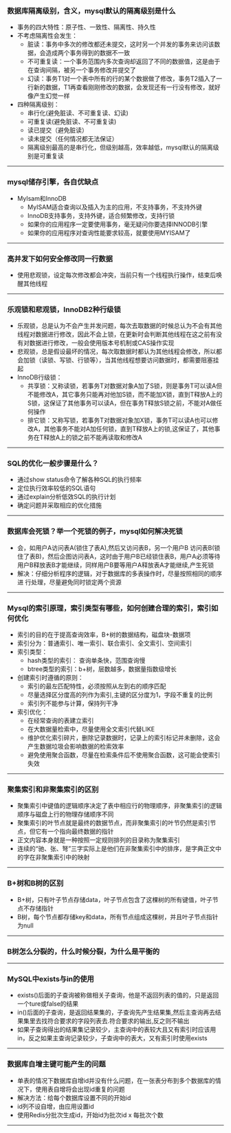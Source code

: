 ### 数据库隔离级别，含义，mysql默认的隔离级别是什么
* 事务的四大特性：原子性、一致性、隔离性、持久性
* 不考虑隔离性会发生：
    * 脏读：事务中多次的修改都还未提交，这时另一个并发的事务来访问该数据，会造成两个事务得到的数据不一致
    * 不可重复读：一个事务范围内多次查询却返回了不同的数据值，这是由于在查询间隔，被另一个事务修改并提交了
    * 幻读：事务T1对一个表中所有的行的某个数据做了修改，事务T2插入了一行新的数据，T1再查看刚刚修改的数据，会发现还有一行没有修改，就好像产生幻觉一样
* 四种隔离级别：
    * 串行化(避免脏读、不可重复读、幻读)
    * 可重复读(避免脏读、不可重复读)
    * 读已提交（避免脏读）
    * 读未提交（任何情况都无法保证）
    * 隔离级别最高的是串行化，但级别越高，效率越低，mysql默认的隔离级别是可重复读
***
### mysql储存引擎，各自优缺点
* MyIsam和InnoDB
    * MyISAM适合查询以及插入为主的应用，不支持事务，不支持外键
    * InnoDB支持事务，支持外键，适合频繁修改，支持行锁
    * 如果你的应用程序一定要使用事务，毫无疑问你要选择INNODB引擎
    * 如果你的应用程序对查询性能要求较高，就要使用MYISAM了
***
### 高并发下如何安全修改同一行数据
* 使用悲观锁，设定每次修改都会冲突，当前只有一个线程执行操作，结束后唤醒其他线程
***
### 乐观锁和悲观锁，InnoDB2种行级锁
* 乐观锁，总是认为不会产生并发问题，每次去取数据的时候总认为不会有其他线程对数据进行修改，因此不会上锁，在更新时会判断其他线程在这之前有没有对数据进行修改，一般会使用版本号机制或CAS操作实现
* 悲观锁，总是假设最坏的情况，每次取数据时都认为其他线程会修改，所以都会加锁（读锁、写锁、行锁等），当其他线程想要访问数据时，都需要阻塞挂起
* InnoDB行级锁：
    * 共享锁：又称读锁，若事务T对数据对象A加了S锁，则是事务T可以读A但不能修改A，其它事务只能再对他加S锁，而不能加X锁，直到T释放A上的S锁，这保证了其他事务可以读A，但在事务T释放S锁之前，不能对A做任何操作
    * 排它锁：又称写锁，若事务T对数据对象加X锁，事务T可以读A也可以修改A，其他事务不能对A加任何锁，直到T释放A上的锁,这保证了，其他事务在T释放A上的锁之前不能再读取和修改A
***
###  SQL的优化一般步骤是什么？
* 通过show status命令了解各种SQL的执行频率
* 定位执行效率较低的SQL语句
* 通过explain分析低效SQL的执行计划
* 确定问题并采取相应的优化措施
***
### 数据库会死锁？举一个死锁的例子，mysql如何解决死锁
* 会，如用户A访问表A(锁住了表A),然后又访问表B，另一个用户B 访问表B(锁住了表B)，然后企图访问表A，这时由于用户B已经锁住表B，用户A必须等待用户B释放表B才能继续，同样用户B要等用户A释放表A才能继续,产生死锁
* 解决：仔细分析程序的逻辑，对于数据库的多表操作时，尽量按照相同的顺序进 行处理，尽量避免同时锁定两个资源
***
### Mysql的索引原理，索引类型有哪些，如何创建合理的索引，索引如何优化
* 索引的目的在于提高查询效率，B+树的数据结构，磁盘块-数据项
* 索引分为：普通索引、唯一索引、联合索引、全文索引、空间索引
* 索引类型：
    * hash类型的索引： 查询单条快，范围查询慢
    * btree类型的索引：b+树，层数越多，数据量指数级增长
* 创建索引时遵循的原则：
    * 索引的最左匹配特性，必须按照从左到右的顺序匹配
    * 尽量选择区分度高的列作为索引,主键的区分度为1，字段不重复的比例
    * 索引列不能参与计算，保持列干净
* 索引优化：
    * 在经常查询的表建立索引
    * 在大数据量检索中，尽量使用全文索引代替LIKE
    * 维护优化索引碎片，删除记录数据时，记录上的索引标记并未删除，这会产生数据垃圾会影响数据的检索效率
    * 避免使用聚合函数，尽量在检索条件后不使用聚合函数，这可能会使索引失效
***
### 聚集索引和非聚集索引的区别
* 聚集索引中键值的逻辑顺序决定了表中相应行的物理顺序，非聚集索引的逻辑顺序与磁盘上行的物理存储顺序不同
* 聚集索引的叶节点就是最终的数据节点，而非聚集索引的叶节仍然是索引节点，但它有一个指向最终数据的指针
* 正文内容本身就是一种按照一定规则排列的目录称为聚集索引
* 连续的“驰、张、弩”三字实际上是他们在非聚集索引中的排序，是字典正文中的字在非聚集索引中的映射
***
### B+树和B树的区别
* B+树，只有叶子节点存储data，叶子节点包含了这棵树的所有键值，叶子节点不存储指针
* B树，每个节点都存储key和data，所有节点组成这棵树，并且叶子节点指针为null
***
### B树怎么分裂的，什么时候分裂，为什么是平衡的
***
### MySQL中exists与in的使用
* exists()后面的子查询被称做相关子查询，他是不返回列表的值的，只是返回一个ture或false的结果
* in()后面的子查询，是返回结果集的，子查询先产生结果集,然后主查询再去结果集里去找符合要求的字段列表去.符合要求的输出,反之则不输出
* 如果子查询得出的结果集记录较少，主查询中的表较大且又有索引时应该用in，反之如果主查询记录较少，子查询中的表大，又有索引时使用exists
***
### 数据库自增主键可能产生的问题
* 单表的情况下数据库自增id并没有什么问题，在一张表分布到多个数据库的情况下，使用表自增将会出现id重复的问题
* 解决方法：给每个数据库设置不同的开始id
* id列不设自增，由应用设置id
* 使用Redis分批次生成id，开始id为批次id x 每批次个数
***
